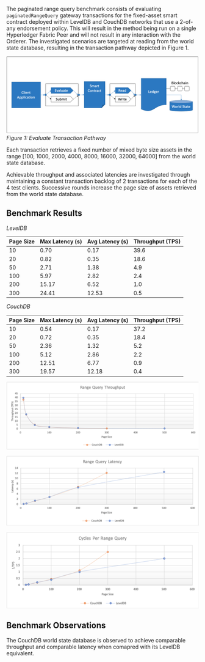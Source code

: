 The paginated range query benchmark consists of evaluating `paginatedRangeQuery` gateway transactions for the fixed-asset smart contract deployed within LevelDB and CouchDB networks that use a 2-of-any endorsement policy. This will result in the method being run on a single Hyperledger Fabric Peer and will not result in any interaction with the Orderer. The investigated scenarios are targeted at reading from the world state database, resulting in the transaction pathway depicted in Figure 1.

![evaluate contract range query pathway](../../../../../diagrams/TransactionRoute_Evaluate.png)*Figure 1: Evaluate Transaction Pathway*

Each transaction retrieves a fixed number of mixed byte size assets in the range [100, 1000, 2000, 4000, 8000, 16000, 32000, 64000] from the world state database.

Achievable throughput and associated latencies are investigated through maintaining a constant transaction backlog of 2 transactions for each of the 4 test clients. Successive rounds increase the page size of assets retrieved from the world state database.

## Benchmark Results
*LevelDB*

| Page Size | Max Latency (s) | Avg Latency (s) | Throughput (TPS) |
| --------- | --------------- | --------------- | ---------------- |
| 10 | 0.70 | 0.17 | 39.6 |
| 20 | 0.82 | 0.35 | 18.6 |
| 50 | 2.71 | 1.38 | 4.9 |
| 100 | 5.97 | 2.82 | 2.4 |
| 200 | 15.17 | 6.52 | 1.0 |
| 300 | 24.41 | 12.53 | 0.5 |


*CouchDB*

| Page Size | Max Latency (s) | Avg Latency (s) | Throughput (TPS) |
| --------- | --------------- | --------------- | ---------------- |
| 10 | 0.54 | 0.17 | 37.2 |
| 20 | 0.72 | 0.35 | 18.4 |
| 50 | 2.36 | 1.32 | 5.2 |
| 100 | 5.12 | 2.86 | 2.2 |
| 200 | 12.51 | 6.77 | 0.9 |
| 300 | 19.57 | 12.18 | 0.4 |

![paginated range query fabric tps performance](../../../../../charts/2.0.0/nodeJS/nodeSDK/rangeQuery/RangeQueryMixedTPS.png)

![paginated range query fabric latency performance](../../../../../charts/2.0.0/nodeJS/nodeSDK/rangeQuery/RangeQueryMixedLatency.png)

![paginated range query fabric cycles performance](../../../../../charts/2.0.0/nodeJS/nodeSDK/rangeQuery/RangeQueryMixedCycles.png)

## Benchmark Observations
The CouchDB world state database is observed to achieve comparable throughput and comparable latency when comapred with its LevelDB equivalent.
